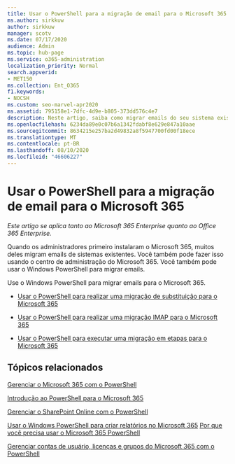 ```yaml
---
title: Usar o PowerShell para a migração de email para o Microsoft 365
ms.author: sirkkuw
author: sirkkuw
manager: scotv
ms.date: 07/17/2020
audience: Admin
ms.topic: hub-page
ms.service: o365-administration
localization_priority: Normal
search.appverid:
- MET150
ms.collection: Ent_O365
f1.keywords:
- NOCSH
ms.custom: seo-marvel-apr2020
ms.assetid: 795158e1-7dfc-4d9e-b805-373dd576c4e7
description: Neste artigo, saiba como migrar emails do seu sistema existente para o Microsoft 365 usando o PowerShell.
ms.openlocfilehash: 6234da89e0c07b6a1342fdabf8e629e847a10aae
ms.sourcegitcommit: 8634215e257ba2d49832a8f5947700fd00f18ece
ms.translationtype: MT
ms.contentlocale: pt-BR
ms.lasthandoff: 08/10/2020
ms.locfileid: "46606227"
---
```

# <a name="use-powershell-for-email-migration-to-microsoft-365"></a>Usar o PowerShell para a migração de email para o Microsoft 365

*Este artigo se aplica tanto ao Microsoft 365 Enterprise quanto ao Office 365 Enterprise.*

Quando os administradores primeiro instalaram o Microsoft 365, muitos deles migram emails de sistemas existentes. Você também pode fazer isso usando o centro de administração do Microsoft 365. Você também pode usar o Windows PowerShell para migrar emails.
  
Use o Windows PowerShell para migrar emails para o Microsoft 365. 
  
- [Usar o PowerShell para realizar uma migração de substituição para o Microsoft 365](use-powershell-to-perform-a-cutover-migration-to-office-365.md)
    
- [Usar o PowerShell para realizar uma migração IMAP para o Microsoft 365](use-powershell-to-perform-an-imap-migration-to-office-365.md)
    
- [Usar o PowerShell para executar uma migração em etapas para o Microsoft 365](use-powershell-to-perform-a-staged-migration-to-office-365.md)
    
## <a name="related-topics"></a>Tópicos relacionados

[Gerenciar o Microsoft 365 com o PowerShell](manage-office-365-with-office-365-powershell.md)
  
[Introdução ao PowerShell para o Microsoft 365](getting-started-with-office-365-powershell.md)
  
[Gerenciar o SharePoint Online com o PowerShell](manage-sharepoint-online-with-office-365-powershell.md)
  
[Usar o Windows PowerShell para criar relatórios no Microsoft 365](use-windows-powershell-to-create-reports-in-office-365.md) 
 [Por que você precisa usar o Microsoft 365 PowerShell](why-you-need-to-use-office-365-powershell.md)
  
[Gerenciar contas de usuário, licenças e grupos do Microsoft 365 com o PowerShell](manage-user-accounts-and-licenses-with-office-365-powershell.md)

